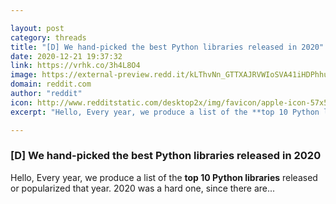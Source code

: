```yaml
---

layout: post
category: threads
title: "[D] We hand-picked the best Python libraries released in 2020"
date: 2020-12-21 19:37:32
link: https://vrhk.co/3h4L8O4
image: https://external-preview.redd.it/kLThvNn_GTTXAJRVWIoSVA41iHDPhhuUMhGJLNiXvR0.jpg?width=1200&height=628.272251309&auto=webp&crop=1200:628.272251309,smart&s=b971cd37ace64cd35c02b544699d09fa2286a9cf
domain: reddit.com
author: "reddit"
icon: http://www.redditstatic.com/desktop2x/img/favicon/apple-icon-57x57.png
excerpt: "Hello, Every year, we produce a list of the **top 10 Python libraries** released or popularized that year. 2020 was a hard one, since there are..."

---
```


### [D] We hand-picked the best Python libraries released in 2020

Hello, Every year, we produce a list of the **top 10 Python libraries** released or popularized that year. 2020 was a hard one, since there are...